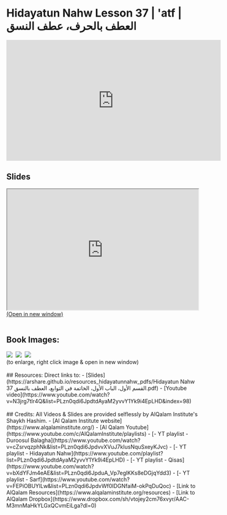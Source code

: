 # Hidayatun Nahw Lesson 37 | 'atf | العطف بالحرف، عطف النسق

<iframe width="560" height="315" src="https://www.youtube-nocookie.com/embed/N3jrg7tlr4Q?start=0" frameborder="0" allow="accelerometer; autoplay; encrypted-media; gyroscope; picture-in-picture" allowfullscreen="allowfullscreen"></iframe><BR>

<h2>Slides</h2>
<div>
    <object
    data='https://arshare.github.io/resources_hidayatunnahw_pdfs/Hidayatun Nahw 37 القسم الأول، الباب الأول، الخاتمة في التوابع، العطف بالنسق.pdf'
    type="application/pdf"
    width="560"
    height="315"
    >
    <iframe
        src='https://arshare.github.io/resources_hidayatunnahw_pdfs/Hidayatun Nahw 37 القسم الأول، الباب الأول، الخاتمة في التوابع، العطف بالنسق.pdf'
        width="500"
        height="315"
    >
    <p>This browser does not support PDF!</p>
    </iframe>
    </object>
</div>
<A HREF='https://arshare.github.io/resources_hidayatunnahw_pdfs/Hidayatun Nahw 37 القسم الأول، الباب الأول، الخاتمة في التوابع، العطف بالنسق.pdf' target=_>(Open in new window)</A>
<BR><BR>
<H2>Book Images:</H2>
<IMG SRC='https://arshare.github.io/resources_hidayatunnahw_book_images/052.png' class=bookpage style="max-width: 30%;">&nbsp;&nbsp;<IMG SRC='https://arshare.github.io/resources_hidayatunnahw_book_images/053.png' class=bookpage style="max-width: 30%;">&nbsp;&nbsp;<IMG SRC='https://arshare.github.io/resources_hidayatunnahw_book_images/054.png' class=bookpage style="max-width: 30%;">&nbsp;&nbsp;<BR>(to enlarge, right click image & open in new window)<BR><BR>
## Resources:
Direct links to:
- [Slides](https://arshare.github.io/resources_hidayatunnahw_pdfs/Hidayatun Nahw 37 القسم الأول، الباب الأول، الخاتمة في التوابع، العطف بالنسق.pdf)
- [Youtube video](https://www.youtube.com/watch?v=N3jrg7tlr4Q&list=PLzn0qdi6JpdtdAyaM2yvvY1Yk9i4EpLHD&index=98)
<BR><BR>
## Credits:
All Videos & Slides are provided selflessly by AlQalam Institute's Shaykh Hashim.
- [Al Qalam Institute website](https://www.alqalaminstitute.org/)
- [Al Qalam Youtube](https://www.youtube.com/c/AlQalamInstitute/playlists)
- [- YT playlist - Duroosul Balagha](https://www.youtube.com/watch?v=cZsrvqzphNk&list=PLzn0qdi6JpdvvXVuJ7kIusNquSxeyKJvc)
- [- YT playlist - Hidayatun Nahw](https://www.youtube.com/playlist?list=PLzn0qdi6JpdtdAyaM2yvvY1Yk9i4EpLHD)
- [- YT playlist - Qisas](https://www.youtube.com/watch?v=bXdYFJm4eAE&list=PLzn0qdi6JpduA_Vp7eglKKs8eDGjqYdd3)
- [- YT playlist - Sarf](https://www.youtube.com/watch?v=FEPiOBUYlLw&list=PLzn0qdi6JpdvWf0IDGNfaiM-okPqDuQoc)
- [Link to AlQalam Resources](https://www.alqalaminstitute.org/resources)
- [Link to AlQalam Dropbox](https://www.dropbox.com/sh/vtojey2cm76xvyr/AAC-M3mnMaHkYLGxQCvmEiLga?dl=0)
